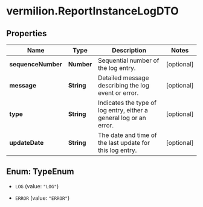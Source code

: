 # vermilion.ReportInstanceLogDTO

## Properties

Name | Type | Description | Notes
------------ | ------------- | ------------- | -------------
**sequenceNumber** | **Number** | Sequential number of the log entry. | [optional] 
**message** | **String** | Detailed message describing the log event or error. | [optional] 
**type** | **String** | Indicates the type of log entry, either a general log or an error. | [optional] 
**updateDate** | **String** | The date and time of the last update for this log entry. | [optional] 



## Enum: TypeEnum


* `LOG` (value: `"LOG"`)

* `ERROR` (value: `"ERROR"`)




